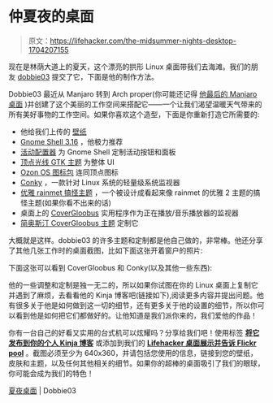 # 仲夏夜的桌面

> 原文：<https://lifehacker.com/the-midsummer-nights-desktop-1704207155>

现在是林荫大道上的夏天，这个漂亮的拱形 Linux 桌面带我们去海滩。我们的朋友 [dobbie03](http://kinja.com/dobbie03) 提交了它，下面是他的制作方法。



Dobbie03 最近从 Manjaro 转到 Arch proper(你可能还记得 [他最后的 Manjaro 桌面](http://lifehacker.com/the-distant-pyramid-desktop-1654404411) )并创建了这个美丽的工作空间来搭配它——一个让我们渴望温暖天气带来的所有美好事物的工作空间。如果你喜欢这个造型，下面是你重新打造它所需要的:

*   他给我们上传的 [壁纸](http://i.kinja-img.com/gawker-media/image/upload/c65sk3mshowxrtlljbvh.jpg)
*   [Gnome Shell 3.16](https://www.archlinux.org/packages/extra/x86_64/gnome-shell/) ，他极力推荐
*   [活动配置器](https://extensions.gnome.org/extension/358/activities-configurator/) 为 Gnome Shell 定制活动按钮和面板
*   [顶点光线 GTK 主题](http://www.deviantart.com/art/Vertex-Theme-470663601) 为整体 UI
*   [Ozon OS 图标包](https://github.com/ozonos/ozon-icon-theme) 连同顶点图标
*   [Conky](http://conky.sourceforge.net/) ，一款针对 Linux 系统的轻量级系统监视器
*   [优雅 rainmet 搞怪主题](http://dobbie03.deviantart.com/art/Elegance-Rainmeter-Conky-526588187) ，一个被设计成看起来像 rainmet 的优雅 2 主题的搞怪主题(如果你看不出来的话)
*   桌面上的 [CoverGloobus](https://launchpad.net/covergloobus) 实用程序作为正在播放/音乐播放器的监视器
*   [简奥斯汀 CoverGloobus 主题](http://dobbie03.deviantart.com/art/Jane-Austen-Covergloobus-526591678) 定制它

大概就是这样。dobbie03 的许多主题和定制都是他自己做的，非常棒。他还分享了其他几张工作时的桌面截图，比如下面这张开着窗户的照片:

下面这张可以看到 CoverGloobus 和 Conky(以及其他一些东西):

他的一些调整和定制是独一无二的，所以如果你试图在你的 Linux 桌面上复制它并遇到了麻烦，去看看他的 Kinja 博客吧(链接如下),阅读更多内容并提出问题。他有很多关于他是如何做到这一切的细节，还有更多关于他的设置的细节，所以你可以看到他是如何把它们都做好的。让他知道是我们派你来的，我们爱他的作品！

你有一台自己的好看又实用的台式机可以炫耀吗？分享给我们吧！使用标签 [**将它发布到你的个人 Kinja 博客**](http://kinja.com/desktop-showcase) 或添加到我们的 [**Lifehacker 桌面展示并告诉 Flickr pool**](https://www.flickr.com/groups/lifehacker-desktop-showandtell/pool/) 。截图必须至少为 640x360，并请包括您使用的信息，链接到您的壁纸，皮肤和主题，以及任何其他相关的细节。如果你的超棒的桌面吸引了我们的眼球，你可能会成为我们的特色！

[夏夜桌面](http://dobbie03.kinja.com/summer-evening-desktop-1701568497) | Dobbie03